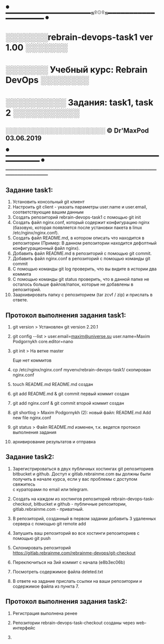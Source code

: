 ● ▬▬▬▬▬▬▬▬▬▬▬▬▬▬▬▬▬▬▬▬ஜ۩۞۩ஜ▬▬▬▬▬▬▬▬▬▬▬▬▬▬▬▬▬▬▬▬ ●  
# ░░░░░░░rebrain-devops-task1 ver 1.00  ░░░░░░░ 
# ░░░░░░░ Учебный курс: Rebrain DevOps ░░░░░░░░
# ░░░░░░░░░░ Задания: task1, task 2 ░░░░░░░░░░░
## ░░░░░░░░░░░░░░░░░░░░░░ © Dr'MaxPod 03.06.2019 
● ▬▬▬▬▬▬▬▬▬▬▬▬▬▬▬▬▬▬▬▬▬▬▬▬▬▬▬▬▬▬▬▬▬▬▬▬▬▬▬▬▬▬▬▬ ●  

════════════════════════════════════════════════════════════════


## Задание task1:
1. Установить консольный git клиент
2. Настроить git client - указать параметры user.name и user.email, соответствующие вашим данным
3. Создать репозиторий rebrain-devops-task1 с помощью git init
4. Создать файл nginx.conf, который содержит конфигурацию nginx (базовую, которая появляется после установки пакета в linux /etc/nginx/nginx.conf).
5. Создать файл README.md, в котором описать что находится в репозитории (Пример: В данном репозитории находится дефолтный конфигурационный файл nginx).
6. Добавить файл README.md в репозиторий с помощью git commit.
7. Добавить файл nginx.conf в репозиторий с помощью команды git commit
8. С помощью команды git log проверить, что вы видите в истории два коммита
9. С помощью команды git status проверить, что в данной папке не осталось больше файлов/папок, которые не добавлены в репозиторий.
10. Заархивировать папку с репозиторием (tar zcvf / zip) и прислать в ответе.

## Протокол выполнения задания task1:
1. git version >
   Установлен git version 2.20.1

2. git config --list >
   user.email=maxim@universe.su
   user.name=Maxim Podgornykh
   core.editor=nano

3. git init >
   На ветке master

   Еще нет коммитов

4. cp /etc/nginx/nginx.conf myvenv/rebrain-devops-task1/
   скопирован nginx.conf

5. touch README.md 
   README.md создан

6. git add README.md & git commit
   первый коммит создан

7. git add nginx.conf & git commit
   второй коммит создан

8. git shortlog >
   Maxim Podgornykh (2):
      новый файл:    README.md
      Add new file nginx.conf

9. git status >
   Файл README.md изменен, т.к. ведется протокол выполнения задания

10. архивирование результатов и отправка



## Задание task2:

1. Зарегистрироваться в двух публичных хостингах git репозиториев  
 bitbucket и github. Доступ к gitlab.rebrainme.com вы должны были 
 получить в начале курса, если у вас проблемы с доступом свяжитесь  
 с кураторами по email или telegram.

2. Создать на каждом из хостингов репозиторий rebrain-devops-task-checkout, 
 bitbucket и github - публичные репозитории, gitlab.rebrainme.com - приватный.  

3. В репозиторий, созданный в первом задании добавить 3 удаленных сервера 
 с помощью git remote add

4. Запушить ваш репозиторий во все хостинги репозиториев с помощью git push

5. Склонировать репозиторий  
 https://gitlab.rebrainme.com/rebrainme-devops/git-checkout

6. Переключиться на 3ий коммит с начала (e8b3ec06b)

7. Посмотреть содержимое файла deleted.txt

8. В ответе на задание прислать ссылки на ваши репозитории и 
 содержимое файла из пункта 7.

## Протокол выполнения задания task2:

1. Регистрация выполнена ренее

2. Репозитории rebrain-devops-task-checkout созданы через web-интерфейс

3.
